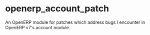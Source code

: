 openerp_account_patch
=====================

An OpenERP module for patches which address bugs I encounter in OpenERP v7's account module.
